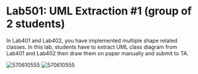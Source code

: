 ﻿# Lab501: UML Extraction #1 (group of 2 students)

In Lab401 and Lab402, you have implemented multiple shape related classes.
In this lab, students have to extract UML class diagram from Lab401 and Lab402 
then draw them on paper manually and submit to TA.

![570610555](https://scontent-sin1-1.xx.fbcdn.net/hphotos-xft1/v/t34.0-12/12047292_1052283604824101_871832855_n.jpg?oh=9eb022fb1a154eb13589360d248fe8c9&oe=560F4B46)
![570610555](https://scontent-sin1-1.xx.fbcdn.net/hphotos-xft1/v/t34.0-12/12033759_1049262721792856_979269894_n.jpg?oh=a38a0a13b73a05b3b78c7992bca1277d&oe=5607C9DA)
